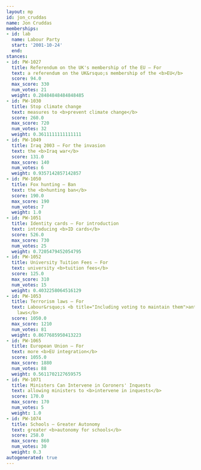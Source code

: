 ```yaml
---
layout: mp
id: jon_cruddas
name: Jon Cruddas
memberships:
- id: lab
  name: Labour Party
  start: '2001-10-24'
  end: 
stances:
- id: PW-1027
  title: Referendum on the UK's membership of the EU — For
  text: a referendum on the UK&rsquo;s membership of the <b>EU</b>
  score: 94.0
  max_score: 330
  num_votes: 21
  weight: 0.28484848484848485
- id: PW-1030
  title: Stop climate change
  text: measures to <b>prevent climate change</b>
  score: 260.0
  max_score: 720
  num_votes: 32
  weight: 0.3611111111111111
- id: PW-1049
  title: Iraq 2003 — For the invasion
  text: the <b>Iraq war</b>
  score: 131.0
  max_score: 140
  num_votes: 6
  weight: 0.9357142857142857
- id: PW-1050
  title: Fox hunting — Ban
  text: the <b>hunting ban</b>
  score: 190.0
  max_score: 190
  num_votes: 7
  weight: 1.0
- id: PW-1051
  title: Identity cards — For introduction
  text: introducing <b>ID cards</b>
  score: 526.0
  max_score: 730
  num_votes: 25
  weight: 0.7205479452054795
- id: PW-1052
  title: University Tuition Fees — For
  text: university <b>tuition fees</b>
  score: 125.0
  max_score: 310
  num_votes: 15
  weight: 0.4032258064516129
- id: PW-1053
  title: Terrorism laws — For
  text: Labour&rsquo;s <b title="Including voting to maintain them">anti-terrorism
    laws</b>
  score: 1050.0
  max_score: 1210
  num_votes: 81
  weight: 0.8677685950413223
- id: PW-1065
  title: European Union — For
  text: more <b>EU integration</b>
  score: 1055.0
  max_score: 1880
  num_votes: 88
  weight: 0.5611702127659575
- id: PW-1071
  title: Ministers Can Intervene in Coroners' Inquests
  text: allowing ministers to <b>intervene in inquests</b>
  score: 170.0
  max_score: 170
  num_votes: 5
  weight: 1.0
- id: PW-1074
  title: Schools — Greater Autonomy
  text: greater <b>autonomy for schools</b>
  score: 258.0
  max_score: 860
  num_votes: 30
  weight: 0.3
autogenerated: true
---
```

